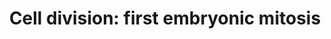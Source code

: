 ---
annotations:
- id: CL:0000365
  parent: animal cell
  type: Cell Type Ontology
  value: animal zygote
- id: CL:0000548
  parent: animal cell
  type: Cell Type Ontology
  value: animal cell
- id: PW:0000085
  parent: regulatory pathway
  type: Pathway Ontology
  value: pathway pertinent to DNA replication and repair, cell cycle, maintenance
    of genomic integrity, RNA and protein biosynthesis
authors:
- Kyook
- Khanspers
- MaintBot
- Mkutmon
- Egonw
- AlexanderPico
- Eweitz
- RaatsS
communities:
- WormBase_Approved
description: '"Prior to fertilization, C. elegans oocytes are arrested in meiotic
  prophase with nuclei containing two copies of the diploid genome packaged into recombined
  bivalent chromosomes. The two rounds of meiotic chromosome segregation that generate
  the haploid oocyte pronucleus are completed in the zygote after the oocytes are
  fertilized. During each meiotic division, chromosome segregation is accomplished
  by a small acentriolar meiotic spindle that forms in the embryo anterior. During
  anaphase of meiosis I and again in meiosis II, the meiotic spindle associates with
  the cortex in an end-on fashion, and a highly asymmetric cytokinesis-like event
  extrudes a polar body (Figure 2; Albertson and Thomson, 1993; Clark-Maguire and
  Mains, 1994; Yang et al., 2003). In addition to the haploid pronucleus, the sperm
  brings a pair of centrioles into the oocyte, which lacks centrioles due to their
  degradation during oogenesis. As meiosis completes, the haploid oocyte and sperm-derived
  pronuclei, located at opposite ends of the embryo increase in size, becoming visible
  by DIC microscopy. After entering the oocyte, the sperm-derived centriole pair recruits
  pericentriolar material and acquires the ability to nucleate microtubules (O''Connell,
  2000; Pelletier et al., 2004). Subsequently, the two sperm-derived centrioles separate,
  forming two centrosomes positioned on either side of the paternal pronucleus. Coincident
  with chromosome condensation during mitotic prophase, the pronuclei migrate towards
  each other. After the pronuclei meet, the nuclear-centrosome complex moves to the
  center of the embryo and rotates to align with the long axis of the embryo (Albertson,
  1984; Hyman and White, 1987). The miotitc spindle begins to move towards the embryo
  posterior during metaphase (Labbe et al., 2004; Oegema et al., 2001), and asymmetric
  elongation during anaphase contributes to its posterior displacement (Albertson,
  1984; Grill et al., 2001). Since the cleavage furrow bisects the mitotic spindle,
  this displacement results in an asymmetric first cleavage (For more on the mechanisms
  that generate this asymmetry see Asymmetric cell division and axis formation in
  the embryo). "  From "Cell division" by Karen Oegema, WormBook'
last-edited: 2021-05-27
organisms:
- Caenorhabditis elegans
redirect_from:
- /index.php/Pathway:WP1411
- /instance/WP1411
- /instance/WP1411_rr118330
revision: r118330
schema-jsonld:
- '@context': https://schema.org/
  '@id': https://wikipathways.github.io/pathways/WP1411.html
  '@type': Dataset
  creator:
    '@type': Organization
    name: WikiPathways
  description: '"Prior to fertilization, C. elegans oocytes are arrested in meiotic
    prophase with nuclei containing two copies of the diploid genome packaged into
    recombined bivalent chromosomes. The two rounds of meiotic chromosome segregation
    that generate the haploid oocyte pronucleus are completed in the zygote after
    the oocytes are fertilized. During each meiotic division, chromosome segregation
    is accomplished by a small acentriolar meiotic spindle that forms in the embryo
    anterior. During anaphase of meiosis I and again in meiosis II, the meiotic spindle
    associates with the cortex in an end-on fashion, and a highly asymmetric cytokinesis-like
    event extrudes a polar body (Figure 2; Albertson and Thomson, 1993; Clark-Maguire
    and Mains, 1994; Yang et al., 2003). In addition to the haploid pronucleus, the
    sperm brings a pair of centrioles into the oocyte, which lacks centrioles due
    to their degradation during oogenesis. As meiosis completes, the haploid oocyte
    and sperm-derived pronuclei, located at opposite ends of the embryo increase in
    size, becoming visible by DIC microscopy. After entering the oocyte, the sperm-derived
    centriole pair recruits pericentriolar material and acquires the ability to nucleate
    microtubules (O''Connell, 2000; Pelletier et al., 2004). Subsequently, the two
    sperm-derived centrioles separate, forming two centrosomes positioned on either
    side of the paternal pronucleus. Coincident with chromosome condensation during
    mitotic prophase, the pronuclei migrate towards each other. After the pronuclei
    meet, the nuclear-centrosome complex moves to the center of the embryo and rotates
    to align with the long axis of the embryo (Albertson, 1984; Hyman and White, 1987).
    The miotitc spindle begins to move towards the embryo posterior during metaphase
    (Labbe et al., 2004; Oegema et al., 2001), and asymmetric elongation during anaphase
    contributes to its posterior displacement (Albertson, 1984; Grill et al., 2001).
    Since the cleavage furrow bisects the mitotic spindle, this displacement results
    in an asymmetric first cleavage (For more on the mechanisms that generate this
    asymmetry see Asymmetric cell division and axis formation in the embryo). "  From
    "Cell division" by Karen Oegema, WormBook'
  keywords:
  - 21ur-13952
  - 21ur-15150
  - AIR-1
  - AIR-2
  - ANC-1
  - ANI-1
  - ARP-1
  - BEN-1
  - BIR-1
  - BUB-1
  - BUB-3
  - CAP-2
  - CAP-G
  - CLASP
  - CSC-1
  - CUL-3
  - CYK-1
  - CYK-4
  - CZW-1
  - Ce-BAF-1
  - Ce-MAN1/LEM-2
  - Ce-emerin/EMR-1
  - CeCENP-A
  - CeCENP-C
  - CeGrip-1/GIP-1
  - CeGrip-2/GIP-2
  - CeLamin/LMN-1
  - CeMCAK
  - DHC-1
  - DLC-1
  - DLI-1
  - DNC-1
  - DNC-2
  - DNC-4
  - DYCI-1
  - DYRB-1
  - F54B3.3
  - GPB-1
  - GPC-2
  - HCP-1
  - HCP-2
  - HCP-6
  - HIM-1
  - ICP-1/CeINCENP
  - ICP-1/CeINCEP
  - IMA-2
  - KBP-1
  - KBP-2
  - KBP-5
  - KLE-2
  - KLP-19
  - KNL-1
  - KNL-2
  - KNL-3
  - LET-21/Ect-2
  - LET-502
  - LET-754
  - LET-92
  - LET-99
  - LIS-1
  - LRG-1
  - MBK-2
  - MDF-2
  - MEL-11
  - MEL-28
  - MFDF-1
  - MIS-12
  - MIX-1
  - MLC-4
  - Matefin/SUN-1
  - NDC-80
  - NMY-2
  - NUD-1
  - PAR-5
  - PFD-2
  - PFD-3
  - PFD-5
  - PFN-1
  - PLK-1
  - PLK-2
  - PLL-1
  - PUF-3
  - RBX-1
  - RHO-1
  - ROD-1
  - SAN-1
  - SAS-4
  - SAS-5
  - SAS-6
  - SCC-1
  - SCC-3
  - SMC-3
  - SMC-4
  - SPD-1
  - SPD-2
  - SPD-5
  - Spc25/KBP-3
  - T13E8.2
  - T13E8.3
  - T16G12.1
  - T26A5.8
  - TAC-1
  - TAG-170
  - TBA-1
  - TBA-2
  - TBA-4
  - TBB-1
  - TBB-2
  - TIM-1
  - UNC-37
  - UNC-59
  - UNC-60A
  - UNC-61
  - UNC-83
  - UNC-84
  - Y19D2B.1
  - Y47D3A.29
  - Y71F9AL.14
  - ZEN-4
  - ZYG-1
  - ZYG-12
  - ZYG-9
  - g-tubulin/TBG-1
  - nuf-2/HIM-10
  license: CC0
  name: 'Cell division: first embryonic mitosis'
seo: CreativeWork
title: 'Cell division: first embryonic mitosis'
wpid: WP1411
---
